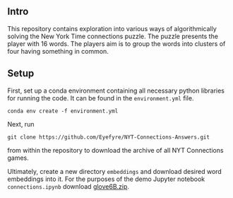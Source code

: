 ## Intro

This repository contains exploration into various ways of algorithmically solving the New York Time connections puzzle. 
The puzzle presents the player with 16 words. The players aim is to group the words into clusters of four having something in common. 

## Setup

First, set up a conda environment containing all necessary python libraries for running the code. It can be found in the `environment.yml` file.

```conda env create -f environment.yml```

Next, run 

```git clone https://github.com/Eyefyre/NYT-Connections-Answers.git```

from within the repository to download the archive of all NYT Connections games. 

Ultimately, create a new directory `embeddings` and download desired word embeddings into it. For the purposes of the demo Jupyter notebook `connections.ipynb` download [glove6B.zip](https://nlp.stanford.edu/projects/glove/).

